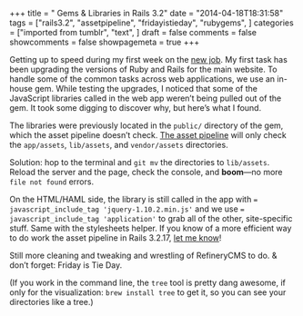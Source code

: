 +++
title = " Gems & Libraries in Rails 3.2"
date = "2014-04-18T18:31:58"
tags = ["rails3.2", "assetpipeline", "fridayistieday", "rubygems", ]
categories = ["imported from tumblr", "text", ]
draft = false
comments = false
showcomments = false
showpagemeta = true
+++

<p>Getting up to speed during my first week on the <a href="http://gamesalad.com" target="_blank">new job</a>. My first task has been upgrading the versions of Ruby and Rails for the main website. To handle some of the common tasks across web applications, we use an in-house gem. While testing the upgrades, I noticed that some of the JavaScript libraries called in the web app weren&rsquo;t being pulled out of the gem. It took some digging to discover why, but here&rsquo;s what I found.</p>

<p>The libraries were previously located in the <code>public/</code> directory of the gem, which the asset pipeline doesn&rsquo;t check. <a href="http://guides.rubyonrails.org/v3.2.17/asset_pipeline.html#adding-assets-to-your-gems" target="_blank">The asset pipeline</a> will only check the <code>app/assets</code>, <code>lib/assets</code>, and <code>vendor/assets</code> directories.</p>

<p>Solution: hop to the terminal and <code>git mv</code> the directories to <code>lib/assets</code>. Reload the server and the page, check the console, and <strong>boom</strong>—no more <code>file not found</code> errors.</p>

<p>On the HTML/HAML side, the library is still called in the app with <code>= javascript_include_tag 'jquery-1.10.2.min.js'</code> and we use <code>= javascript_include_tag 'application'</code> to grab all of the other, site-specific stuff. Same with the stylesheets helper. If you know of a more efficient way to do work the asset pipeline in Rails 3.2.17, <a href="https://twitter.com/chrisbodhi" target="_blank">let me know</a>!</p>

<p>Still more cleaning and tweaking and wrestling of RefineryCMS to do. &amp; don&rsquo;t forget: Friday is Tie Day.</p>

<p>(If you work in the command line, the <code>tree</code> tool is pretty dang awesome, if only for the visualization: <code>brew install tree</code> to get it, so you can see your directories like a tree.)</p>